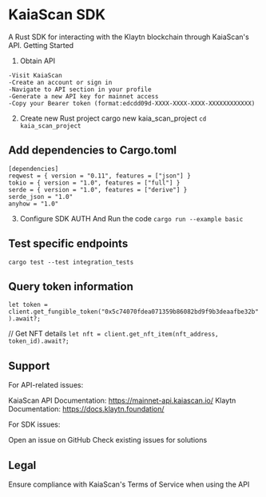 # KaiaScan SDK
A Rust SDK for interacting with the Klaytn blockchain through KaiaScan's API.
Getting Started

1. Obtain API 

```
-Visit KaiaScan
-Create an account or sign in
-Navigate to API section in your profile
-Generate a new API key for mainnet access
-Copy your Bearer token (format:edcdd09d-XXXX-XXXX-XXXX-XXXXXXXXXXXX)
```
2. Create new Rust project
cargo new kaia_scan_project
`cd kaia_scan_project`

## Add dependencies to Cargo.toml
```
[dependencies]
reqwest = { version = "0.11", features = ["json"] }
tokio = { version = "1.0", features = ["full"] }
serde = { version = "1.0", features = ["derive"] }
serde_json = "1.0"
anyhow = "1.0"
```
3. Configure SDK AUTH And Run the code
`cargo run --example basic`

## Test specific endpoints
`cargo test --test integration_tests`

##  Query token information
`let token = client.get_fungible_token("0x5c74070fdea071359b86082bd9f9b3deaafbe32b").await?;`

// Get NFT details
`let nft = client.get_nft_item(nft_address, token_id).await?;`

## Support
For API-related issues:

KaiaScan API Documentation: https://mainnet-api.kaiascan.io/
Klaytn Documentation: https://docs.klaytn.foundation/

For SDK issues:

Open an issue on GitHub
Check existing issues for solutions

## Legal
Ensure compliance with KaiaScan's Terms of Service when using the API
